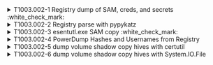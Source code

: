 <details>
<summary>T1003.002-1 Registry dump of SAM, creds, and secrets :white_check_mark:
</summary>
<pre>| tstats `security_content_summariesonly` count min(_time) as firstTime max(_time) as lastTime from datamodel=Endpoint.Processes where (Processes.process_name=reg.exe OR Processes.process_name=cmd.exe) Processes.process=*save* (Processes.process=*HKEY_LOCAL_MACHINE\\Security* OR Processes.process=*HKEY_LOCAL_MACHINE\\SAM* OR Processes.process=*HKEY_LOCAL_MACHINE\\System* OR Processes.process=*HKLM\\Security* OR Processes.process=*HKLM\\System* OR Processes.process=*HKLM\\SAM*) by Processes.user Processes.process_name Processes.process Processes.dest Processes.process_id | `drop_dm_object_name(Processes)` | `security_content_ctime(firstTime)`| `security_content_ctime(lastTime)` | `attempted_credential_dump_from_registry_via_reg_exe_filter` </pre>
</details>
<details>
<summary>T1003.002-2 Registry parse with pypykatz
</summary>
<pre>$ NA </pre>
</details>
<details>
<summary>T1003.002-3 esentutl.exe SAM copy :white_check_mark:
</summary>
<pre>| tstats `security_content_summariesonly` count min(_time) as firstTime max(_time) as lastTime from datamodel=Endpoint.Processes where (Processes.process_name=*esentutl.exe* AND Processes.process="*/y /vss*/d*") by Processes.dest Processes.user Processes.parent_process Processes.process_name Processes.process Processes.process_id Processes.parent_process_id | `drop_dm_object_name(Processes)` | `security_content_ctime(firstTime)`| `security_content_ctime(lastTime)` </pre>
</details>
<details>
<summary>T1003.002-4 PowerDump Hashes and Usernames from Registry
</summary>
<pre>$ NA </pre>
</details>
<details>
<summary>T1003.002-5 dump volume shadow copy hives with certutil
</summary>
<pre>$ NA </pre>
</details>
<details>
<summary>T1003.002-6 dump volume shadow copy hives with System.IO.File
</summary>
<pre>$ NA </pre>
</details>
